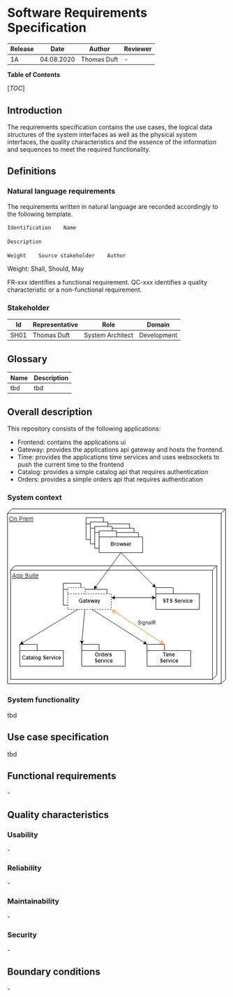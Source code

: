 
# Software Requirements Specification

| Release | Date       | Author           | Reviewer         |
| ------- | ---------- | ---------------- | -----------------|
| 1A      | 04.08.2020 | Thomas Duft      | -                |


**Table of Contents**

[_TOC_]

## Introduction

The requirements specification contains the use cases, the logical data structures of the system
interfaces as well as the physical system interfaces, the quality characteristics and the essence of
the information and sequences to meet the required functionality.

## Definitions

### Natural language requirements

The requirements written in natural language are recorded accordingly to the following template.

```
Identification    Name

Description

Weight    Source stakeholder    Author
```

Weight: Shall, Should, May

FR-xxx identifies a functional requirement.
QC-xxx identifies a quality characteristic or a non-functional requirement.

### Stakeholder

|  Id  | Representative            | Role                                    | Domain      |
| :--: | ------------------------- | --------------------------------------- | ----------- |
| SH01 | Thomas Duft               | System Architect                        | Development |


## Glossary

| Name | Description |
| ---- | ---- |
| tbd | tbd |



## Overall description

This repository consists of the following applications:

- Frontend: contains the applications ui
- Gateway: provides the applications api gateway and hosts the frontend.
- Time: provides the applications time services and uses websockets to push the current time to the frontend
- Catalog: provides a simple catalog api that requires authentication
- Orders: provides a simple orders api that requires authentication


### System context

![System context](assets/system-context.png)

### System functionality

tbd

## Use case specification

tbd


## Functional requirements
\-


## Quality characteristics

### Usability
\-

### Reliability
\-

### Maintainability
\-

### Security
\-


## Boundary conditions
\-
